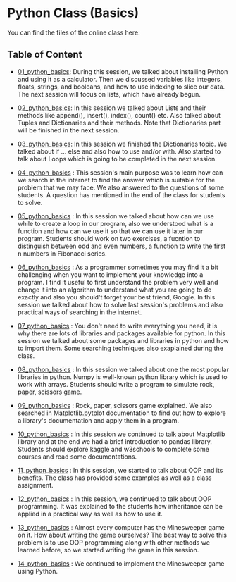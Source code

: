 # Python Class (Basics)

You can find the files of the online class here:

## Table of Content

* [01_python_basics](https://github.com/heispv/python_class/blob/master/01_python_basics.ipynb): During this session, we talked about installing Python and using it as a calculator. Then we discussed variables like integers, floats, strings, and booleans, and how to use indexing to slice our data. The next session will focus on lists, which have already begun.

* [02_python_basics](https://github.com/heispv/python_class/blob/master/02_python_basics.ipynb): In this session we talked about Lists and their methods like append(), insert(), index(), count() etc. Also talked about Tuples and Dictionaries and their methods. Note that Dictionaries part will be finished in the next session.

* [03_python_basics](https://github.com/heispv/python_class/blob/master/03_python_basics.ipynb): In this session we finished the Dictionaries topic. We talked about if ... else and also how to use and/or with. Also started to talk about Loops which is going to be completed in the next session.

* [04_python_basics](https://github.com/heispv/python_class/blob/master/04_python_basics.ipynb) : This session's main purpose was to learn how can we search in the internet to find the answer which is suitable for the problem that we may face. We also answered to the questions of some students. A question has mentioned in the end of the class for students to solve.

* [05_python_basics](https://github.com/heispv/python_class/blob/master/05_python_basics.ipynb) : In this session we talked about how can we use while to create a loop in our program, also we understood what is a function and how can we use it so that we can use it later in our program. Students should work on two exercises, a fucntion to distinguish between odd and even numbers, a function to write the first n numbers in Fibonacci series.

* [06_python_basics](https://github.com/heispv/python_class/blob/master/06_python_basics.ipynb) : As a programmer sometimes you may find it a bit challenging when you want to implement your knowledge into a program. I find it useful to first understand the problem very well and change it into an algorithm to understand what you are going to do exactly and also you should't forget your best friend, Google. In this session we talked about how to solve last session's problems and also practical ways of searching in the internet.

* [07_python_basics](https://github.com/heispv/python_class/blob/master/07_python_basics.ipynb) : You don't need to write everything you need, it is why there are lots of libraries and packages available for python. In this session we talked about some packages and libraries in python and how to import them. Some searching techniques also exaplained during the class.

* [08_python_basics](https://github.com/heispv/python_class/blob/master/08_python_basics.ipynb) : In this session we talked about one the most popular libraries in python. Numpy is well-known python library which is used to work with arrays. Students should write a program to simulate rock, paper, scissors game.

* [09_python_basics](https://github.com/heispv/python_class/blob/master/09_python_basics.ipynb) : Rock, paper, scissors game explained. We also searched in Matplotlib.pytplot documentation to find out how to explore a library's documentation and apply them in a program.

* [10_python_basics](https://github.com/heispv/python_class/blob/master/10_python_basics.ipynb) : In this session we continued to talk about Matplotlib library and at the end we had a brief introduction to pandas library. Students should explore kaggle and w3schools to complete some courses and read some documentations.

* [11_python_basics](https://github.com/heispv/python_class/blob/master/11_python_basics.ipynb) : In this session, we started to talk about OOP and its benefits. The class has provided some examples as well as a class assignment.

* [12_python_basics](https://github.com/heispv/python_class/blob/master/12_python_basics.ipynb) : In this session, we continued to talk about OOP programming. It was explained to the students how inheritance can be applied in a practical way as well as how to use it.

* [13_python_basics](https://github.com/heispv/python_class/blob/master/13_python_basics.py) : Almost every computer has the Minesweeper game on it. How about writing the game ourselves? The best way to solve this problem is to use OOP programming along with other methods we learned before, so we started writing the game in this session.

* [14_python_basics](https://github.com/heispv/python_class/blob/master/14_python_basics.py) : We continued to implement the Minesweeper game using Python.
